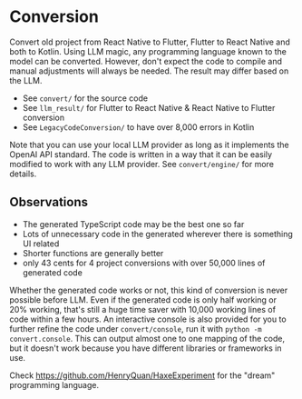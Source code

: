 # Conversion
Convert old project from React Native to Flutter, Flutter to React Native and both to Kotlin. Using LLM magic, any programming language known to the model can be converted. However, don't expect the code to compile and manual adjustments will always be needed. The result may differ based on the LLM.

- See `convert/` for the source code
- See `llm_result/` for Flutter to React Native & React Native to Flutter conversion
- See `LegacyCodeConversion/` to have over 8,000 errors in Kotlin

Note that you can use your local LLM provider as long as it implements the OpenAI API standard. The code is written in a way that it can be easily modified to work with any LLM provider. See `convert/engine/` for more details.

## Observations
- The generated TypeScript code may be the best one so far
- Lots of unnecessary code in the generated wherever there is something UI related
- Shorter functions are generally better
- only 43 cents for 4 project conversions with over 50,000 lines of generated code

Whether the generated code works or not, this kind of conversion is never possible before LLM. Even if the generated code is only half working or 20% working, that's still a huge time saver with 10,000 working lines of code within a few hours. An interactive console is also provided for you to further refine the code under `convert/console`, run it with `python -m convert.console`. This can output almost one to one mapping of the code, but it doesn't work because you have different libraries or frameworks in use. 

Check https://github.com/HenryQuan/HaxeExperiment for the "dream" programming language.
